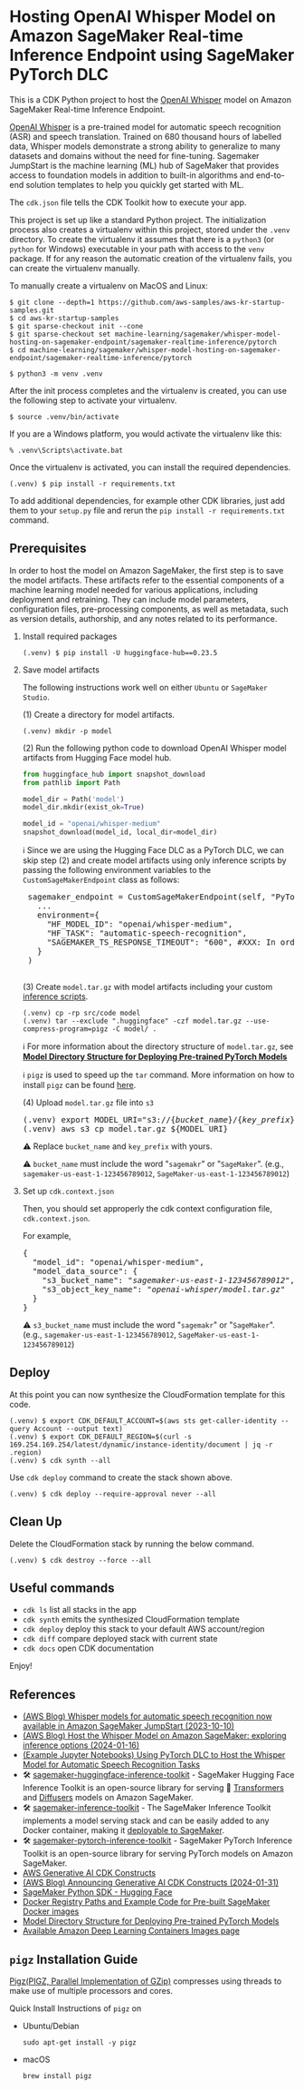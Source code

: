# Hosting OpenAI Whisper Model on Amazon SageMaker Real-time Inference Endpoint using SageMaker PyTorch DLC

This is a CDK Python project to host the [OpenAI Whisper](https://openai.com/research/whisper) model
on Amazon SageMaker Real-time Inference Endpoint.

[OpenAI Whisper](https://openai.com/research/whisper) is a pre-trained model
for automatic speech recognition (ASR) and speech translation.
Trained on 680 thousand hours of labelled data, Whisper models demonstrate a strong ability
to generalize to many datasets and domains without the need for fine-tuning.
Sagemaker JumpStart is the machine learning (ML) hub of SageMaker that provides access
to foundation models in addition to built-in algorithms and end-to-end solution templates
to help you quickly get started with ML.

The `cdk.json` file tells the CDK Toolkit how to execute your app.

This project is set up like a standard Python project.  The initialization
process also creates a virtualenv within this project, stored under the `.venv`
directory.  To create the virtualenv it assumes that there is a `python3`
(or `python` for Windows) executable in your path with access to the `venv`
package. If for any reason the automatic creation of the virtualenv fails,
you can create the virtualenv manually.

To manually create a virtualenv on MacOS and Linux:

```
$ git clone --depth=1 https://github.com/aws-samples/aws-kr-startup-samples.git
$ cd aws-kr-startup-samples
$ git sparse-checkout init --cone
$ git sparse-checkout set machine-learning/sagemaker/whisper-model-hosting-on-sagemaker-endpoint/sagemaker-realtime-inference/pytorch
$ cd machine-learning/sagemaker/whisper-model-hosting-on-sagemaker-endpoint/sagemaker-realtime-inference/pytorch

$ python3 -m venv .venv
```

After the init process completes and the virtualenv is created, you can use the following
step to activate your virtualenv.

```
$ source .venv/bin/activate
```

If you are a Windows platform, you would activate the virtualenv like this:

```
% .venv\Scripts\activate.bat
```

Once the virtualenv is activated, you can install the required dependencies.

```
(.venv) $ pip install -r requirements.txt
```

To add additional dependencies, for example other CDK libraries, just add
them to your `setup.py` file and rerun the `pip install -r requirements.txt`
command.

## Prerequisites

In order to host the model on Amazon SageMaker, the first step is to save the model artifacts.
These artifacts refer to the essential components of a machine learning model needed for various applications,
including deployment and retraining.
They can include model parameters, configuration files, pre-processing components,
as well as metadata, such as version details, authorship, and any notes related to its performance.

1. Install required packages
   ```
   (.venv) $ pip install -U huggingface-hub==0.23.5
   ```

2. Save model artifacts

   The following instructions work well on either `Ubuntu` or `SageMaker Studio`.

   (1) Create a directory for model artifacts.
   ```
   (.venv) mkdir -p model
   ```

   (2) Run the following python code to download OpenAI Whisper model artifacts from Hugging Face model hub.
   ```python
   from huggingface_hub import snapshot_download
   from pathlib import Path

   model_dir = Path('model')
   model_dir.mkdir(exist_ok=True)

   model_id = "openai/whisper-medium"
   snapshot_download(model_id, local_dir=model_dir)
   ```

    :information_source: Since we are using the Hugging Face DLC as a PyTorch DLC,
    we can skip step (2) and create model artifacts using only inference scripts
    by passing the following environment variables to the `CustomSageMakerEndpoint` class as follows:
    <pre>
    sagemaker_endpoint = CustomSageMakerEndpoint(self, "PyTorchSageMakerEndpoint",
      ...
      environment={
        "HF_MODEL_ID": "openai/whisper-medium",
        "HF_TASK": "automatic-speech-recognition",
        "SAGEMAKER_TS_RESPONSE_TIMEOUT": "600", #XXX: In order to avoid timeout when torchserver starting.
      }
    )
    </pre>

   (3) Create `model.tar.gz` with model artifacts including your custom [inference scripts](./src/code/).
   ```
   (.venv) cp -rp src/code model
   (.venv) tar --exclude ".huggingface" -czf model.tar.gz --use-compress-program=pigz -C model/ .
   ```

   :information_source: For more information about the directory structure of `model.tar.gz`, see [**Model Directory Structure for Deploying Pre-trained PyTorch Models**](https://sagemaker.readthedocs.io/en/stable/frameworks/pytorch/using_pytorch.html#model-directory-structure)

   :information_source: `pigz` is used to speed up the `tar` command. More information on how to install `pigz` can be found [here](#pigz-installation-guide).

   (4) Upload `model.tar.gz` file into `s3`
   <pre>
   (.venv) export MODEL_URI="s3://{<i>bucket_name</i>}/{<i>key_prefix</i>}/model.tar.gz"
   (.venv) aws s3 cp model.tar.gz ${MODEL_URI}
   </pre>

   :warning: Replace `bucket_name` and `key_prefix` with yours.

   :warning: `bucket_name` must include the word "`sagemakr`" or "`SageMaker`". (e.g., `sagemaker-us-east-1-123456789012`, `SageMaker-us-east-1-123456789012`)

3. Set up `cdk.context.json`

   Then, you should set approperly the cdk context configuration file, `cdk.context.json`.

   For example,
   <pre>
   {
     "model_id": "openai/whisper-medium",
     "model_data_source": {
       "s3_bucket_name": "<i>sagemaker-us-east-1-123456789012</i>",
       "s3_object_key_name": "<i>openai-whisper/model.tar.gz</i>"
     }
   }
   </pre>
   :warning: `s3_bucket_name` must include the word "`sagemakr`" or "`SageMaker`". (e.g., `sagemaker-us-east-1-123456789012`, `SageMaker-us-east-1-123456789012`)

## Deploy

At this point you can now synthesize the CloudFormation template for this code.

```
(.venv) $ export CDK_DEFAULT_ACCOUNT=$(aws sts get-caller-identity --query Account --output text)
(.venv) $ export CDK_DEFAULT_REGION=$(curl -s 169.254.169.254/latest/dynamic/instance-identity/document | jq -r .region)
(.venv) $ cdk synth --all
```

Use `cdk deploy` command to create the stack shown above.

```
(.venv) $ cdk deploy --require-approval never --all
```

## Clean Up

Delete the CloudFormation stack by running the below command.

```
(.venv) $ cdk destroy --force --all
```

## Useful commands

 * `cdk ls`          list all stacks in the app
 * `cdk synth`       emits the synthesized CloudFormation template
 * `cdk deploy`      deploy this stack to your default AWS account/region
 * `cdk diff`        compare deployed stack with current state
 * `cdk docs`        open CDK documentation

Enjoy!

## References

 * [(AWS Blog) Whisper models for automatic speech recognition now available in Amazon SageMaker JumpStart (2023-10-10)](https://aws.amazon.com/blogs/machine-learning/whisper-models-for-automatic-speech-recognition-now-available-in-amazon-sagemaker-jumpstart/)
 * [(AWS Blog) Host the Whisper Model on Amazon SageMaker: exploring inference options (2024-01-16)](https://aws.amazon.com/blogs/machine-learning/host-the-whisper-model-on-amazon-sagemaker-exploring-inference-options/)
 * [(Example Jupyter Notebooks) Using PyTorch DLC to Host the Whisper Model for Automatic Speech Recognition Tasks](https://github.com/aws-samples/amazon-sagemaker-host-and-inference-whisper-model/blob/main/pytorch/pytorch.ipynb)
 * 🛠️ [sagemaker-huggingface-inference-toolkit](https://github.com/aws/sagemaker-huggingface-inference-toolkit) - SageMaker Hugging Face Inference Toolkit is an open-source library for serving 🤗 [Transformers](https://huggingface.co/docs/transformers/index) and [Diffusers](https://huggingface.co/docs/diffusers/index) models on Amazon SageMaker.
 * 🛠️ [sagemaker-inference-toolkit](https://github.com/aws/sagemaker-inference-toolkit) - The SageMaker Inference Toolkit implements a model serving stack and can be easily added to any Docker container, making it [deployable to SageMaker](https://aws.amazon.com/sagemaker/deploy/).
 * 🛠️ [sagemaker-pytorch-inference-toolkit](https://github.com/aws/sagemaker-pytorch-inference-toolkit) - SageMaker PyTorch Inference Toolkit is an open-source library for serving PyTorch models on Amazon SageMaker.
 * [AWS Generative AI CDK Constructs](https://awslabs.github.io/generative-ai-cdk-constructs/)
 * [(AWS Blog) Announcing Generative AI CDK Constructs (2024-01-31)](https://aws.amazon.com/blogs/devops/announcing-generative-ai-cdk-constructs/)
 * [SageMaker Python SDK - Hugging Face](https://sagemaker.readthedocs.io/en/stable/frameworks/huggingface/index.html)
 * [Docker Registry Paths and Example Code for Pre-built SageMaker Docker images](https://docs.aws.amazon.com/sagemaker/latest/dg-ecr-paths/sagemaker-algo-docker-registry-paths.html)
 * [Model Directory Structure for Deploying Pre-trained PyTorch Models](https://sagemaker.readthedocs.io/en/stable/frameworks/pytorch/using_pytorch.html#model-directory-structure)
 * [Available Amazon Deep Learning Containers Images page](https://github.com/aws/deep-learning-containers/blob/master/available_images.md)

## `pigz` Installation Guide

[Pigz(PIGZ, Parallel Implementation of GZip)](https://zlib.net/pigz/) compresses using threads to make use of multiple processors and cores.

Quick Install Instructions of `pigz` on

* Ubuntu/Debian
  ```
  sudo apt-get install -y pigz
  ```
* macOS
  ```
  brew install pigz
  ```